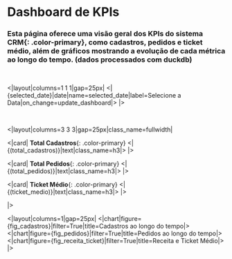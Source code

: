# Dashboard de KPIs

### Esta página oferece uma visão geral dos KPIs do sistema **CRM**{: .color-primary}, como **cadastros**, **pedidos** e **ticket médio**, além de gráficos mostrando a evolução de cada métrica ao longo do tempo. (dados processados com duckdb)

<br/>

<|layout|columns=1 1 1|gap=25px|
<|{selected_date}|date|name=selected_date|label=Selecione a Data|on_change=update_dashboard|>
|>

<br/>

<|layout|columns=3 3 3|gap=25px|class_name=fullwidth|

<|card|
**Total Cadastros**{: .color-primary}
<|{(total_cadastros)}|text|class_name=h3|>
|>

<|card|
**Total Pedidos**{: .color-primary}
<|{(total_pedidos)}|text|class_name=h3|>
|>

<|card|
**Ticket Médio**{: .color-primary}
<|{(ticket_medio)}|text|class_name=h3|>
|>

|>
<br/>

<|layout|columns=1|gap=25px|
<|chart|figure={fig_cadastros}|filter=True|title=Cadastros ao longo do tempo|>
<|chart|figure={fig_pedidos}|filter=True|title=Pedidos ao longo do tempo|>
<|chart|figure={fig_receita_ticket}|filter=True|title=Receita e Ticket Médio|>
|>

<br/>
